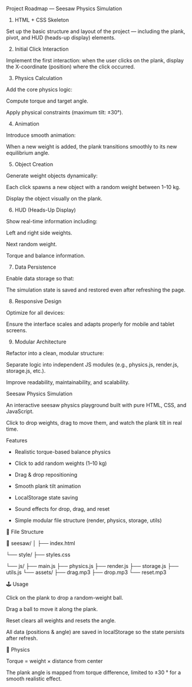 Project Roadmap — Seesaw Physics Simulation
1. HTML + CSS Skeleton

Set up the basic structure and layout of the project — including the plank, pivot, and HUD (heads-up display) elements.

2. Initial Click Interaction

Implement the first interaction: when the user clicks on the plank, display the X-coordinate (position) where the click occurred.

3. Physics Calculation

Add the core physics logic:

Compute torque and target angle.

Apply physical constraints (maximum tilt: ±30°).

4. Animation

Introduce smooth animation:

When a new weight is added, the plank transitions smoothly to its new equilibrium angle.

5. Object Creation

Generate weight objects dynamically:

Each click spawns a new object with a random weight between 1–10 kg.

Display the object visually on the plank.

6. HUD (Heads-Up Display)

Show real-time information including:

Left and right side weights.

Next random weight.

Torque and balance information.

7. Data Persistence

Enable data storage so that:

The simulation state is saved and restored even after refreshing the page.

8. Responsive Design

Optimize for all devices:

Ensure the interface scales and adapts properly for mobile and tablet screens.

9. Modular Architecture

Refactor into a clean, modular structure:

Separate logic into independent JS modules (e.g., physics.js, render.js, storage.js, etc.).

Improve readability, maintainability, and scalability.

Seesaw Physics Simulation

An interactive seesaw physics playground built with pure HTML, CSS, and JavaScript.

Click to drop weights, drag to move them, and watch the plank tilt in real time.



Features

- Realistic torque-based balance physics

- Click to add random weights (1–10 kg)

- Drag & drop repositioning

- Smooth plank tilt animation

- LocalStorage state saving

- Sound effects for drop, drag, and reset

- Simple modular file structure (render, physics, storage, utils)

🧩 File Structure

📁 seesaw/
│
├── index.html

└── style/
    ├── styles.css

└── js/
    ├── main.js
    ├── physics.js
    ├── render.js
    ├── storage.js
    ├── utils.js
└── assets/
    ├── drag.mp3
    ├── drop.mp3
    └── reset.mp3

🕹️ Usage

Click on the plank to drop a random-weight ball.

Drag a ball to move it along the plank.

Reset clears all weights and resets the angle.

All data (positions & angle) are saved in localStorage so the state persists after refresh.

📐 Physics

Torque = weight × distance from center

The plank angle is mapped from torque difference, limited to ±30 ° for a smooth realistic effect.